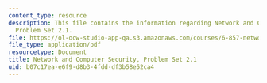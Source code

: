 ```yaml
---
content_type: resource
description: This file contains the information regarding Network and Computer Security,
  Problem Set 2.1.
file: https://ol-ocw-studio-app-qa.s3.amazonaws.com/courses/6-857-network-and-computer-security-spring-2014/b07c17eae6f9d8b34fdddf3b58e52ca4_MIT6_857S14_2.1.pdf
file_type: application/pdf
resourcetype: Document
title: Network and Computer Security, Problem Set 2.1
uid: b07c17ea-e6f9-d8b3-4fdd-df3b58e52ca4
---
```

